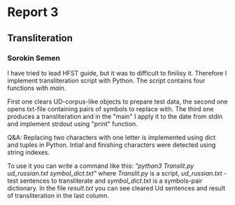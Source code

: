 # Report 3
## Transliteration
### Sorokin Semen

I have tried to lead HFST guide, but it was to difficult to finilisy it. 
Therefore I implement transliteration script with Python. The script contains four functions with *main*. 

First one clears UD-corpus-like objects to prepare test data, the second one opens txt-file containing pairs of symbols to replace with. The third one produces a transliteration and in the "main" I apply it to the date from stdin and implement strdout using "print" function. 

Q&A: 
Replacing two characters with one letter is implemented using dict and tuples in Python.
Intial and finishing characters were detected using string indexes.

To use it you can write a command like this: *"python3 Translit.py ud_russian.txt symbol_dict.txt"* where *Translit.py* is a script, *ud_russian.txt* - test sentences to transliterate and *symbol_dict.txt* is a symbols-pair dictionary. In the file *result.txt* you can see cleared Ud sentences and result of transliteration in the last column.
